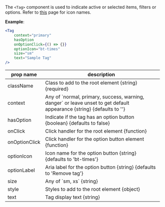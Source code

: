 The `<Tag>` component is used to indicate active or selected items, filters or options. Refer to [this](http://design-prototypes.gumgum.com/black-tie/documentation/#icons-btl) page for icon names.

**Example**:

```jsx
<Tag
    context="primary"
    hasOption
    onOptionClick={() => {}}
    optionIcon="bt-times"
    size="sm"
    text="Sample Tag"
/>
```

| **prop name** | **description**                                                                                                         |
| ------------- | ----------------------------------------------------------------------------------------------------------------------- |
| className     | Class to add to the root element {string} {required}                                                                    |
| context       | Any of \`normal, primary, success, warning, danger\` or leave unset to get default appearance {string} {defaults to ''} |
| hasOption     | Indicate if the tag has an option button {boolean} {defaults to false}                                                  |
| onClick       | Click handler for the root element {function}                                                                           |
| onOptionClick | Click handler for the option button element {function}                                                                  |
| optionIcon    | Icon name for the option button {string} {defaults to 'bt-times'}                                                       |
| optionLabel   | Aria label for the option button {string} {defaults to 'Remove tag'}                                                    |
| size          | Any of \`sm, xs\` {string}                                                                                              |
| style         | Styles to add to the root element {object}                                                                              |
| text          | Tag display text {string}                                                                                               |
